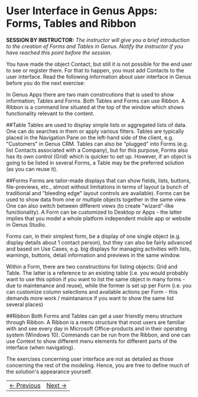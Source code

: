 # User Interface in Genus Apps: Forms, Tables and Ribbon
**SESSION BY INSTRUCTOR:** *The instructor will give you a brief introduction to the creation of Forms and Tables in Genus. Notify the instructor if you have reached this point before the session.*

You have made the object Contact, but still it is not possible for the end user to see or register them. For that to happen, you must add Contacts to the user interface. Read the following information about user interface in Genus before you do the next exercise:

In Genus Apps there are two main constrcutions that is used to show information; Tables and Forms. Both Tables and Forms can use Ribbon. A Ribbon is a command line situated at the top of the window which shows functionality relevant to the content.

##Table 
Tables are used to display simple lists or aggregated lists of data. One can do searches in them or apply various filters. Tables are typically placed in the Navigation Pane on the left-hand side of the client, e.g. "Customers" in Genus CRM.
Tables can also be "plugged" into Forms (e.g. list Contacts associated with a Company), but for this purpose, Forms also has its own control (Grid) which is quicker to set up. However, if an object is going to be listed in several Forms, a Table may be the preferred solution (as you can reuse it).

##Forms 
Forms are tailor-made displays that can show fields, lists, buttons, file-previews, etc., almost without limitations in terms of layout (a bunch of traditional and "bleeding edge" layout controls are available). Forms can be used to show data from one or multiple objects together in the same view. One can also switch between different views (to create "wizard"-like functionality). A Form can be customized to Desktop or Apps - the latter implies that you model a whole platform independent mobile app or website in Genus Studio.

Forms can, in their simplest form, be a display of one single object (e.g. display details about 1 contact person), but they can also be fairly advanced and based on Use Cases, e.g. big displays for managing activities with lists, warnings, buttons, detail information and previews in the same window.

Within a Form, there are two constructions for listing objects: Grid and Table. The latter is a reference to an existing table (i.e. you would probably want to use this option if you want to list the same object in many forms - due to maintenance and reuse), while the former is set up per Form (i.e. you can customize column selections and available actions per Form - this demands more work / maintanance if you want to show the same list several places)

##Ribbon
Both Forms and Tables can get a user friendly menu structure through Ribbon. A Ribbon is a menu structure that most users are familiar with and see every day in Microsoft Office-products and in their operating system (Windows 10). Commands can be run from the Ribbon, and one can use Context to show different menu elements for different parts of the interface (when navigating).
 
The exercises concerning user interface are not as detailed as those concerning the rest of the modeling. Hence, you are free to define much of the solution's appearance yourself. 


<table>
   <tr><td><a href="exercise-02.md"><- Previous</a></td><td align="right"><a href="exercise-03.md">Next -></a></td></tr>
</table>

